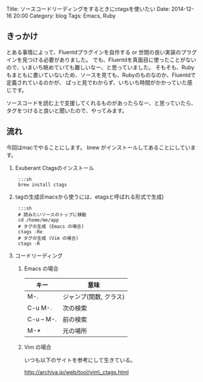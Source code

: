 Title: ソースコードリーディングをするときにctagsを使いたい
Date: 2014-12-16 20:00
Category: blog
Tags: Emacs, Ruby

## きっかけ
とある事情によって、Fluentdプラグインを自作する or 世間の良い実装のプラグインを見つける必要がありました。
でも、Fluentdを真面目に使ったことがないので、いまいち眺めていても難しいなー、と思っていました。
そもそも、Rubyもまともに書いていないため、ソースを見ても、Rubyのものなのか、Fluentdで定義されているのかが、
ぱっと見でわからず、いちいち時間がかかっていた感じです。

ソースコードを読む上で支援してくれるものがあったらなー、と思っていたら、タグをつけると良いと聞いたので、やってみます。

## 流れ
今回はmacでやることにします。
brew がインストールしてあることにしています。

1. Exuberant Ctagsのインストール

        :::sh
        brew install ctags

2. tagの生成(Emacsから使うには、etagsと呼ばれる形式で生成)

        :::sh
        # 読みたいソースのトップに移動
        cd /home/me/app
        # タグの生成 (Emacs の場合)
        ctags -Re
        # タグの生成 (Vim の場合)
        ctags -R

3. コードリーディング

    1. Emacs の場合

        | キー      | 意味                  |
        |-----------|------------------------|
        | M-.       | ジャンプ(関数, クラス) |
        | C-u M-.   | 次の検索               |
        | C-u – M-. | 前の検索               |
        | M-\*       | 元の場所               |

    2. Vim の場合

        いつも以下のサイトを参考にして生きている。

        http://archiva.jp/web/tool/vim\_ctags.html


